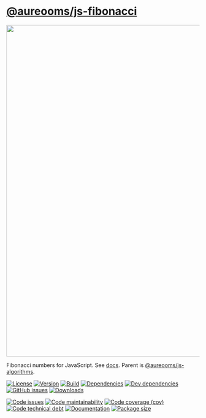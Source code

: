 [@aureooms/js-fibonacci](https://make-github-pseudonymous-again.github.io/js-fibonacci)
==

<img src="https://imgs.xkcd.com/comics/alone.png" width="864">

Fibonacci numbers for JavaScript.
See [docs](https://make-github-pseudonymous-again.github.io/js-fibonacci).
Parent is [@aureooms/js-algorithms](https://make-github-pseudonymous-again.github.io/js-algorithms).
<!--Parent is [@aureooms/js-integer-sequences](https://make-github-pseudonymous-again.github.io/js-integer-sequences).-->

[![License](https://img.shields.io/github/license/make-github-pseudonymous-again/js-fibonacci.svg)](https://raw.githubusercontent.com/make-github-pseudonymous-again/js-fibonacci/master/LICENSE)
[![Version](https://img.shields.io/npm/v/@aureooms/js-fibonacci.svg)](https://www.npmjs.org/package/@aureooms/js-fibonacci)
[![Build](https://img.shields.io/travis/make-github-pseudonymous-again/js-fibonacci/master.svg)](https://travis-ci.org/make-github-pseudonymous-again/js-fibonacci/branches)
[![Dependencies](https://img.shields.io/david/make-github-pseudonymous-again/js-fibonacci.svg)](https://david-dm.org/make-github-pseudonymous-again/js-fibonacci)
[![Dev dependencies](https://img.shields.io/david/dev/make-github-pseudonymous-again/js-fibonacci.svg)](https://david-dm.org/make-github-pseudonymous-again/js-fibonacci?type=dev)
[![GitHub issues](https://img.shields.io/github/issues/make-github-pseudonymous-again/js-fibonacci.svg)](https://github.com/make-github-pseudonymous-again/js-fibonacci/issues)
[![Downloads](https://img.shields.io/npm/dm/@aureooms/js-fibonacci.svg)](https://www.npmjs.org/package/@aureooms/js-fibonacci)

[![Code issues](https://img.shields.io/codeclimate/issues/make-github-pseudonymous-again/js-fibonacci.svg)](https://codeclimate.com/github/make-github-pseudonymous-again/js-fibonacci/issues)
[![Code maintainability](https://img.shields.io/codeclimate/maintainability/make-github-pseudonymous-again/js-fibonacci.svg)](https://codeclimate.com/github/make-github-pseudonymous-again/js-fibonacci/trends/churn)
[![Code coverage (cov)](https://img.shields.io/codecov/c/gh/make-github-pseudonymous-again/js-fibonacci/master.svg)](https://codecov.io/gh/make-github-pseudonymous-again/js-fibonacci)
[![Code technical debt](https://img.shields.io/codeclimate/tech-debt/make-github-pseudonymous-again/js-fibonacci.svg)](https://codeclimate.com/github/make-github-pseudonymous-again/js-fibonacci/trends/technical_debt)
[![Documentation](https://make-github-pseudonymous-again.github.io/js-fibonacci/badge.svg)](https://make-github-pseudonymous-again.github.io/js-fibonacci/source.html)
[![Package size](https://img.shields.io/bundlephobia/minzip/@aureooms/js-fibonacci)](https://bundlephobia.com/result?p=@aureooms/js-fibonacci)
